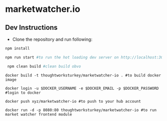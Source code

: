 # marketwatcher.io

## Dev Instructions

* Clone the repository and run following:

```sh 
npm install
```
```sh
npm run start #to run the hot loading dev server on http://localhost:3000
``` 
```sh
 npm clean build #clean build obvo
```

```
docker build -t thoughtworksturkey/marketwatcher-io . #to build docker image
```

```
docker login -u $DOCKER_USERNAME -e $DOCKER_EMAIL -p $DOCKER_PASSWORD #login to docker
```

```
docker push xyz/marketwatcher-io #to push to your hub account
```

```
docker run -d -p 8080:80 thoughtworksturkey/marketwatcher-io #to run market watcher frontend module
```
